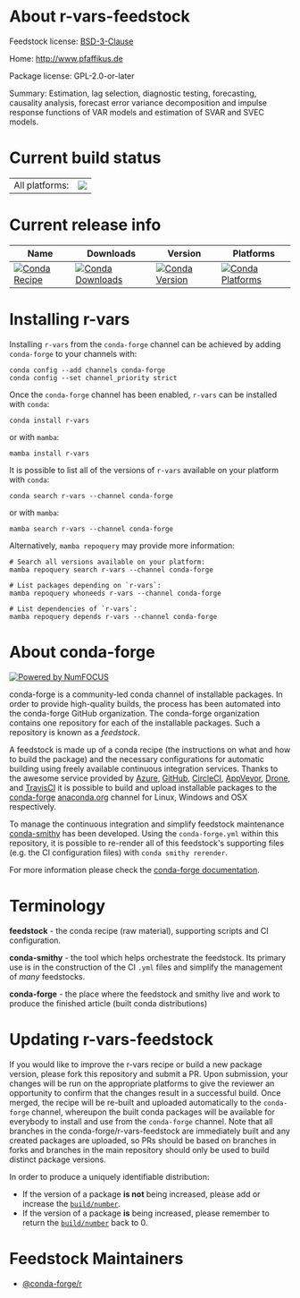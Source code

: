 About r-vars-feedstock
======================

Feedstock license: [BSD-3-Clause](https://github.com/conda-forge/r-vars-feedstock/blob/main/LICENSE.txt)

Home: http://www.pfaffikus.de

Package license: GPL-2.0-or-later

Summary: Estimation, lag selection, diagnostic testing, forecasting, causality analysis, forecast error variance decomposition and impulse response functions of VAR models and estimation of SVAR and SVEC models.

Current build status
====================


<table><tr><td>All platforms:</td>
    <td>
      <a href="https://dev.azure.com/conda-forge/feedstock-builds/_build/latest?definitionId=1774&branchName=main">
        <img src="https://dev.azure.com/conda-forge/feedstock-builds/_apis/build/status/r-vars-feedstock?branchName=main">
      </a>
    </td>
  </tr>
</table>

Current release info
====================

| Name | Downloads | Version | Platforms |
| --- | --- | --- | --- |
| [![Conda Recipe](https://img.shields.io/badge/recipe-r--vars-green.svg)](https://anaconda.org/conda-forge/r-vars) | [![Conda Downloads](https://img.shields.io/conda/dn/conda-forge/r-vars.svg)](https://anaconda.org/conda-forge/r-vars) | [![Conda Version](https://img.shields.io/conda/vn/conda-forge/r-vars.svg)](https://anaconda.org/conda-forge/r-vars) | [![Conda Platforms](https://img.shields.io/conda/pn/conda-forge/r-vars.svg)](https://anaconda.org/conda-forge/r-vars) |

Installing r-vars
=================

Installing `r-vars` from the `conda-forge` channel can be achieved by adding `conda-forge` to your channels with:

```
conda config --add channels conda-forge
conda config --set channel_priority strict
```

Once the `conda-forge` channel has been enabled, `r-vars` can be installed with `conda`:

```
conda install r-vars
```

or with `mamba`:

```
mamba install r-vars
```

It is possible to list all of the versions of `r-vars` available on your platform with `conda`:

```
conda search r-vars --channel conda-forge
```

or with `mamba`:

```
mamba search r-vars --channel conda-forge
```

Alternatively, `mamba repoquery` may provide more information:

```
# Search all versions available on your platform:
mamba repoquery search r-vars --channel conda-forge

# List packages depending on `r-vars`:
mamba repoquery whoneeds r-vars --channel conda-forge

# List dependencies of `r-vars`:
mamba repoquery depends r-vars --channel conda-forge
```


About conda-forge
=================

[![Powered by
NumFOCUS](https://img.shields.io/badge/powered%20by-NumFOCUS-orange.svg?style=flat&colorA=E1523D&colorB=007D8A)](https://numfocus.org)

conda-forge is a community-led conda channel of installable packages.
In order to provide high-quality builds, the process has been automated into the
conda-forge GitHub organization. The conda-forge organization contains one repository
for each of the installable packages. Such a repository is known as a *feedstock*.

A feedstock is made up of a conda recipe (the instructions on what and how to build
the package) and the necessary configurations for automatic building using freely
available continuous integration services. Thanks to the awesome service provided by
[Azure](https://azure.microsoft.com/en-us/services/devops/), [GitHub](https://github.com/),
[CircleCI](https://circleci.com/), [AppVeyor](https://www.appveyor.com/),
[Drone](https://cloud.drone.io/welcome), and [TravisCI](https://travis-ci.com/)
it is possible to build and upload installable packages to the
[conda-forge](https://anaconda.org/conda-forge) [anaconda.org](https://anaconda.org/)
channel for Linux, Windows and OSX respectively.

To manage the continuous integration and simplify feedstock maintenance
[conda-smithy](https://github.com/conda-forge/conda-smithy) has been developed.
Using the ``conda-forge.yml`` within this repository, it is possible to re-render all of
this feedstock's supporting files (e.g. the CI configuration files) with ``conda smithy rerender``.

For more information please check the [conda-forge documentation](https://conda-forge.org/docs/).

Terminology
===========

**feedstock** - the conda recipe (raw material), supporting scripts and CI configuration.

**conda-smithy** - the tool which helps orchestrate the feedstock.
                   Its primary use is in the construction of the CI ``.yml`` files
                   and simplify the management of *many* feedstocks.

**conda-forge** - the place where the feedstock and smithy live and work to
                  produce the finished article (built conda distributions)


Updating r-vars-feedstock
=========================

If you would like to improve the r-vars recipe or build a new
package version, please fork this repository and submit a PR. Upon submission,
your changes will be run on the appropriate platforms to give the reviewer an
opportunity to confirm that the changes result in a successful build. Once
merged, the recipe will be re-built and uploaded automatically to the
`conda-forge` channel, whereupon the built conda packages will be available for
everybody to install and use from the `conda-forge` channel.
Note that all branches in the conda-forge/r-vars-feedstock are
immediately built and any created packages are uploaded, so PRs should be based
on branches in forks and branches in the main repository should only be used to
build distinct package versions.

In order to produce a uniquely identifiable distribution:
 * If the version of a package **is not** being increased, please add or increase
   the [``build/number``](https://docs.conda.io/projects/conda-build/en/latest/resources/define-metadata.html#build-number-and-string).
 * If the version of a package **is** being increased, please remember to return
   the [``build/number``](https://docs.conda.io/projects/conda-build/en/latest/resources/define-metadata.html#build-number-and-string)
   back to 0.

Feedstock Maintainers
=====================

* [@conda-forge/r](https://github.com/orgs/conda-forge/teams/r/)

